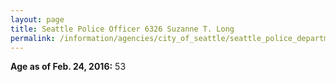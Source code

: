 ```yaml
---
layout: page
title: Seattle Police Officer 6326 Suzanne T. Long
permalink: /information/agencies/city_of_seattle/seattle_police_department/copbook/6326/
---
```


**Age as of Feb. 24, 2016:** 53
